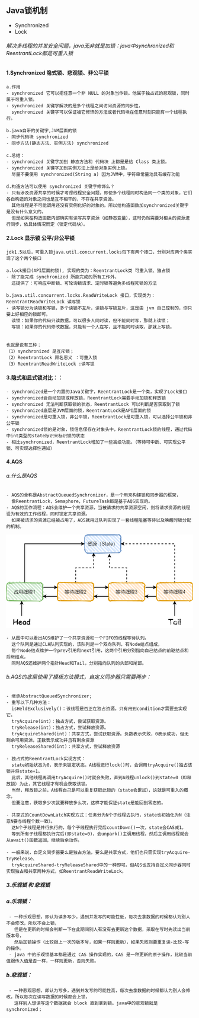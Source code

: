 
## Java锁机制
   - Synchronized
   - Lock
###### 解决多线程的并发安全问题，java无非就是加锁：java中synchronized和ReentrantLock都是可重入锁
#### 1.Synchronized 隐式锁、悲观锁、非公平锁
    a.作用
    - synchronized 它可以把任意一个非 NULL 的对象当作锁。他属于独占式的悲观锁，同时属于可重入锁。
    - synchronized 关键字解决的是多个线程之间访问资源的同步性，
      synchronized 关键字可以保证被它修饰的方法或者代码块在任意时刻只能有一个线程执行。

    b.java自带的关键字,JVM层面的锁 
    - 同步代码块 synchronized 
    - 同步方法(静态方法、实例方法) synchronized 

    c.总结： 
    - synchronized 关键字加到 静态方法和 代码块 上都是是给 Class 类上锁。
    - synchronized 关键字加到实例方法上是给对象实例上锁。
      尽量不要使用 synchronized(String a) 因为JVM中，字符串常量池具有缓存功能

    d.构造方法可以使用 synchronized 关键字修饰么？
    - 只有涉及资源共享的时候才考虑线程安全问题，即使多个线程同时构造同一个类的对象，它们各自构造的对象之间也是互不相干的，不存在共享资源。
      其他线程是不可能调用还没有实例化好的对象的。所以给构造函数加synchronized关键字是没有什么意义的。 
      但是如果在构造函数内部确实有读写共享资源（如静态变量），这时仍然需要对相关的资源进行同步，依具体情况而定（锁定代码块）。

#### 2.Lock 显示锁 公平/非公平锁
    jdk1.5以后，可重入锁java.util.concurrent.locks包下有两个接口，分别对应两个类实现了这个两个接口 

    a.lock接口(API层面的锁), 实现的类为：ReentrantLock类 可重入锁、独占锁
    - 除了能完成 synchronized 所能完成的所有工作外，
      还提供了：可响应中断锁、可轮询锁请求、定时锁等避免多线程死锁的方法

    b.java.util.concurrent.locks.ReadWriteLock 接口，实现类为：ReentrantReadWriteLock 读写锁
    - 读写锁分为读锁和写锁，多个读锁不互斥，读锁与写锁互斥，这是由 jvm 自己控制的，你只要上好相应的锁即可。
      读锁：如果你的代码只读数据，可以很多人同时读，但不能同时写，那就上读锁；
      写锁：如果你的代码修改数据，只能有一个人在写，且不能同时读取，那就上写锁。


    也就是说有三种：
    （1）synchronized 是互斥锁；
    （2）ReentrantLock 顾名思义 ：可重入锁
    （3）ReentrantReadWriteLock :读写锁

#### 3.隐式和显式锁对比：：
    - synchronized是一个内置的Java关键字，ReentrantLock是一个类，实现了Lock接口
    - synchronized会自动加锁或释放锁，ReentrantLock需要手动加锁和释放锁
    - synchronized 无法判断获取锁的状态，ReentrantLock 可以判断是否获取到了锁
    - synchronized底层是JVM层面的锁，ReentrantLock是API层面的锁
    - synchronized是可重入锁，非公平锁，ReentrantLock是可重入锁，可以选择公平锁和非公平锁
    - synchronized锁的是对象，锁信息保存在对象头中，ReentrantLock锁的线程，通过代码中int类型的state标识来标识锁的状态
    - 相比synchronized，ReentrantLock增加了一些高级功能。（等待可中断、可实现公平锁、可实现选择性通知）

#### 4.AQS

###### a.什么是AQS
    - AQS的全称是AbstractQueuedSynchronizer，是一个用来构建锁和同步器的框架，
      像ReentrantLock，Semaphore，FutureTask都是基于AQS实现的。
    - AQS的工作流程：AQS会维护一个共享资源，当被请求的共享资源空闲，则将请求资源的线程设为有效的工作线程，同时锁定共享资源。
      如果被请求的资源已经被占用了，AQS就用过队列实现了一套线程阻塞等待以及唤醒时锁分配的机制。

![AQS.png](png/AQS.png)

    - 从图中可以看出AQS维护了一个共享资源和一个FIFO的线程等待队列。
      这个队列是通过CLH队列实现的，该队列是一个双向队列，有Node结点组成，
      每个Node结点维护一个prev引用和next引用，这两个引用分别指向自己结点的前驱结点和后继结点，
      同时AQS还维护两个指针Head和Tail，分别指向队列的头部和尾部。

###### b.AQS的底层使用了模板方法模式，自定义同步器只需要两步：
    - 继承AbstractQueuedSynchronizer;
    - 重写以下几种方法：
      isHeldExclusively()：该线程是否正在独占资源。只有用到condition才需要去实现它。
      tryAcquire(int)：独占方式，尝试获取资源。
      tryRelease(int)：独占方式，尝试释放资源。
      tryAcquireShared(int)：共享方式，尝试获取资源。负数表示失败，0表示成功，但无剩余可用资源，正数表示成功并且有剩余资源
      tryReleaseShared(int)：共享方式，尝试释放资源

    - 独占式的ReentrantLock实现方式：
      state初始状态为0，表示未锁定状态。A线程进行lock()时，会调用tryAcquire()独占该锁并将state+1。
      此后，其他线程再调用tryAcquire()时就会失败，直到A线程unlock()到state=0（即释放锁）为止，其它线程才有机会获取该锁。
      当然，释放锁之前，A线程自己是可以重复获取此锁的（state会累加），这就是可重入的概念。
      但要注意，获取多少次就要释放多么次，这样才能保证state是能回到零态的。
    
    - 共享式的CountDownLatch实现方式：任务分为N个子线程去执行，state也初始化为N（注意N要与线程个数一致）。
      这N个子线程是并行执行的，每个子线程执行完后countDown()一次，state会CAS减1。
      等到所有子线程都执行完后(即state=0)，会unpark()主调用线程，然后主调用线程就会从await()函数返回，继续后余动作。
    
    - 一般来说，自定义同步器要么是独占方法，要么是共享方式，他们也只需实现tryAcquire-tryRelease、
      tryAcquireShared-tryReleaseShared中的一种即可。但AQS也支持自定义同步器同时实现独占和共享两种方式，如ReentrantReadWriteLock。


##### 3.乐观锁 和 悲观锁
##### a.乐观锁：
     - 一种乐观思想，即认为读多写少，遇到并发写的可能性低，每次去拿数据的时候都认为别人不会修改，所以不会上锁，
       但是在更新的时候会判断一下在此期间别人有没有去更新这个数据，采取在写时先读出当前版本号，
       然后加锁操作（比较跟上一次的版本号，如果一样则更新），如果失败则要重复读-比较-写的操作。
     - java 中的乐观锁基本都是通过 CAS 操作实现的，CAS 是一种更新的原子操作，比较当前值跟传入值是否一样，一样则更新，否则失败。

##### b.悲观锁：
     - 一种悲观思想，即认为写多，遇到并发写的可能性高，每次去拿数据的时候都认为别人会修改，所以每次在读写数据的时候都会上锁，
       这样别人想读写这个数据就会 block 直到拿到锁。java中的悲观锁就是synchronized；

